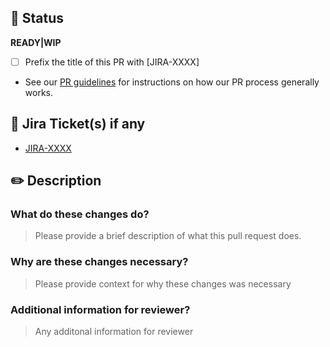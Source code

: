## 🚦 Status

**READY|WIP**

- [ ] Prefix the title of this PR with \[JIRA-XXXX\]
- See our [PR guidelines](https://github.com/Iterable/how-we-work/blob/master/pull-requests.md) for instructions on how our PR process generally works.

## 🔹 Jira Ticket(s) if any

* [JIRA-XXXX](https://iterable.atlassian.net/browse/JIRA-XXXX)

## ✏️ Description


### What do these changes do?

> Please provide a brief description of what this pull request does.

### Why are these changes necessary?

> Please provide context for why these changes was necessary

### Additional information for reviewer?

> Any additonal information for reviewer
